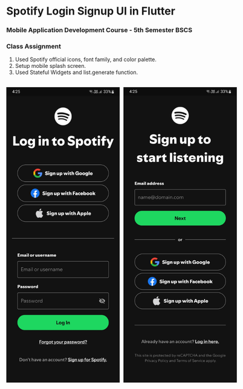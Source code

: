 # Spotify Login Signup UI in Flutter

### Mobile Application Development Course - 5th Semester BSCS
### Class Assignment

1. Used Spotify official icons, font family, and color palette.
2. Setup mobile splash screen.
3. Used Stateful Widgets and list.generate function.

<br>

<div style="display: flex; gap: 10px">
  <img src="assets/login_page.jpg" alt="Login Page" width="300">
  <img src="assets/signup_page.jpg" alt="Signup Page" width="300">
</div>